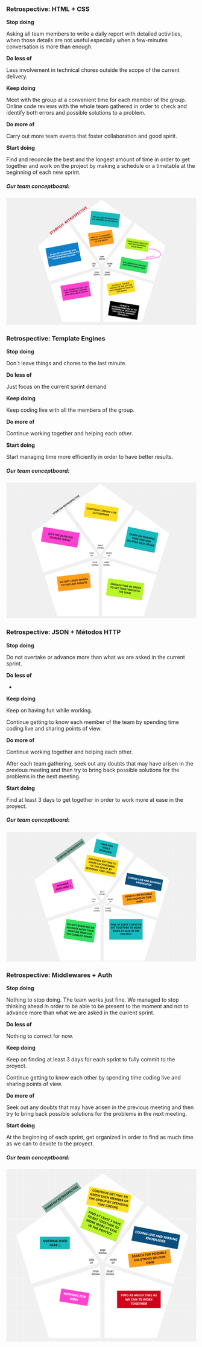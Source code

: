 ### **Retrospective: HTML + CSS**





**Stop doing**

Asking all team members to write a daily report with detailed activities, when those details are not useful especially when a few-minutes conversation is more than enough.


**Do less of**

Less involvement in technical chores outside the scope of the current delivery.


**Keep doing**

Meet with the group at a convenient time for each member of the group. 
Online code reviews with the whole team gathered in order to check and identify both errors and possible solutions to a problem.


**Do more of**

Carry out more team events that foster collaboration and good spirit.


**Start doing**

Find and reconcile the best and the longest amount of time in order to get together and work on the project by making a schedule or a timetable at the beginning of each new sprint.






##### Our team conceptboard:


![Conceptboard](/Inspirations_and_Wireframes/Starfish_Retrospective.png)







### **Retrospective: Template Engines**





**Stop doing**

Don´t leave things and chores to the last minute.

**Do less of**

Just focus on the current sprint demand 

**Keep doing**

Keep coding live with all the members of the group. 

**Do more of**

Continue working together and helping each other.

**Start doing**

Start managing time more efficiently in order to have better results.






##### Our team conceptboard:


![Conceptboard](/Inspirations_and_Wireframes/Starfish_Retrospective2.png)




### **Retrospective: JSON + Métodos HTTP**





**Stop doing**

Do not overtake or advance more than what we are asked in the current sprint.

**Do less of**

-

**Keep doing**

 Keep on having fun while working.

 Continue getting to know each member of the team by spending time coding live and sharing points of view.

**Do more of**

Continue working together and helping each other.

After each team gathering, seek out any doubts that may have arisen in the previous meeting and then try to bring back possible solutions for the problems in the next meeting. 

**Start doing**

Find at least 3 days to get together in order to work more at ease in the proyect.






##### Our team conceptboard:


![Conceptboard](/Inspirations_and_Wireframes/Starfish_Retrospective3.png)




### **Retrospective: Middlewares + Auth**





**Stop doing**

Nothing to stop doing. The team works just fine. We managed to stop thinking ahead in order to be able to be present to the moment and  not to advance more than what we are asked in the current sprint.

**Do less of**

Nothing to correct for now. 

**Keep doing**

 Keep on finding at least 3 days for each sprint to fully commit to the proyect.

 Continue getting to know each other by spending time coding live and sharing points of view.

**Do more of**

Seek out any doubts that may have arisen in the previous meeting and then try to bring back possible solutions for the problems in the next meeting. 

**Start doing**

At the beginning of each sprint, get organized in order to find as much time as we can to devote to the proyect.






##### Our team conceptboard:


![Conceptboard](/Inspirations_and_Wireframes/Starfish_Retrospective4.png)


